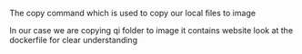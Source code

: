 The copy command which is used to copy our local files to image

In our case we are copying qi folder to image it contains website 
look at the dockerfile for clear understanding